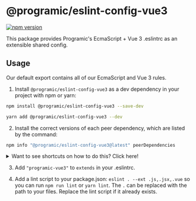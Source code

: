 # @programic/eslint-config-vue3

[![npm version](https://badge.fury.io/js/@programic%2Feslint-config-vue3.svg)](https://badge.fury.io/js/@programic%2Feslint-config-vue3)

This package provides Programic's EcmaScript + Vue 3 .eslintrc as an extensible shared config.

## Usage

Our default export contains all of our EcmaScript and Vue 3 rules.

1. Install `@programic/eslint-config-vue3` as a dev dependency in your project with npm or yarn:

  ```sh
  npm install @programic/eslint-config-vue3 --save-dev
  ```
  ```sh
  yarn add @programic/eslint-config-vue3 --dev
  ```

2. Install the correct versions of each peer dependency, which are listed by the command:

  ```sh
  npm info "@programic/eslint-config-vue3@latest" peerDependencies
  ```

<details>
  <summary>Want to see shortcuts on how to do this? Click here!</summary>

  If using **npm 5+**, use this shortcut

  ```sh
  npx install-peerdeps --dev @programic/eslint-config-vue3
  ```

  If using **yarn**, you can also use the shortcut described above if you have npm 5+ installed on your machine, as the command will detect that you are using yarn and will act accordingly.
  Otherwise, run `npm info "@programic/eslint-config-vue3@latest" peerDependencies` to list the peer dependencies and versions, then run `yarn add --dev <dependency>@<version>` for each listed peer dependency.


  If using **npm < 5**, Linux/OSX users can run

  ```sh
  (
    export PKG=@programic/eslint-config-vue3;
    npm info "$PKG@latest" peerDependencies --json | command sed 's/[\{\},]//g ; s/: /@/g' | xargs npm install --save-dev "$PKG@latest"
  )
  ```

  Which produces and runs a command like:

  ```sh
    npm install --save-dev @programic/eslint-config-vue3 eslint@^#.#.# eslint-plugin-import@^#.#.#
  ```

  If using **npm < 5**, Windows users can either install all the peer dependencies manually, or use the [install-peerdeps](https://github.com/nathanhleung/install-peerdeps) cli tool.

  ```sh
  npm install -g install-peerdeps
  install-peerdeps --dev @programic/eslint-config-vue3
  ```

  The cli will produce and run a command like:

  ```sh
  npm install --save-dev @programic/eslint-config-vue3 eslint@^#.#.# eslint-plugin-import@^#.#.#
  ```
</details>

3. Add `"programic-vue3"` to `extends` in your .eslintrc.

4. Add a lint script to your package.json: `eslint . --ext .js,.jsx,.vue` so you can run `npm run lint` or `yarn lint`. The `.` can be replaced with the path to your files. Replace the lint script if it already exists.

